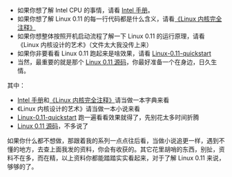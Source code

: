- 如果你想了解 Intel CPU 的事情，请看 [Intel 手册](https://github.com/sunym1993/flash-linux0.11-talk/tree/main/一些非必要的资料/Intel手册)。
- 如果你想了解 Linux 0.11 的每一行代码都是什么含义，请看[《Linux 内核完全注释》](https://github.com/sunym1993/flash-linux0.11-talk/tree/main/一些非必要的资料/Linux内核完全注释.pdf)
- 如果你想整体按照开机启动流程了解一下 Linux 0.11 的运行原理，请看《Linux 内核设计的艺术》（文件太大我没传上来）
- 如果你非要看看 Linux 0.11 跑起来是啥效果，请看 [Linux-0.11-quickstart](https://github.com/sunym1993/flash-linux0.11-talk/tree/main/一些非必要的资料/linux-0.11-quickstart)
- 当然，最重要的就是那个 [Linux 0.11 源码](https://github.com/sunym1993/flash-linux0.11-talk/tree/main/一些非必要的资料/linux-0.11)，你最好准备一个在身边，日久生情。

其中：

- [Intel 手册](https://github.com/sunym1993/flash-linux0.11-talk/tree/main/一些非必要的资料/Intel手册)和[《Linux 内核完全注释》](https://github.com/sunym1993/flash-linux0.11-talk/tree/main/一些非必要的资料/Linux内核完全注释.pdf)请当做一本字典来看
- 《Linux 内核设计的艺术》请当做一本小说来看
- [Linux-0.11-quickstart](https://github.com/sunym1993/flash-linux0.11-talk/tree/main/一些非必要的资料/linux-0.11-quickstart) 跑一遍看看效果就得了，先别花太多时间折腾
- [Linux 0.11 源码](https://github.com/sunym1993/flash-linux0.11-talk/tree/main/一些非必要的资料/linux-0.11)，不多说了

如果你什么都不想做，那跟着我的系列一点点往后看，当做小说追更一样，遇到不懂的地方，去查上面我发的资料，你会有收获的。其它花里胡哨的东西，别扯，资料不在多，而在精，以上资料你都能踏踏实实看起来，对于了解 Linux 0.11 来说，够够的了。
